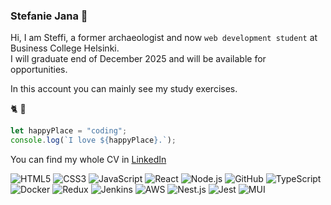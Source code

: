 ### Stefanie Jana :wave:

Hi, I am Steffi, a former archaeologist and now `web development student` at Business College Helsinki. \
I will graduate end of December 2025 and will be available for opportunities.

In this account you can mainly see my study exercises.

:cat2: :unicorn:

```js
let happyPlace = "coding";
console.log(`I love ${happyPlace}.`);
```

You can find my whole CV in [LinkedIn]((https://www.linkedin.com/in/stefanie-jana-a0b094a8/))

![HTML5](https://img.shields.io/badge/-HTML5-E34F26?style=flat-square&logo=html5&logoColor=white)
![CSS3](https://img.shields.io/badge/-CSS3-1572B6?style=flat-square&logo=css3)
![JavaScript](https://img.shields.io/badge/-JavaScript-F7DF1E?style=flat-square&logo=javascript&logoColor=black)
![React](https://img.shields.io/badge/-React-61DAFB?style=flat-square&logo=react&logoColor=black)
![Node.js](https://img.shields.io/badge/-Node.js-339933?style=flat-square&logo=node.js&logoColor=white)
![GitHub](https://img.shields.io/badge/-GitHub-181717?style=flat-square&logo=github)
![TypeScript]({[https://img.shields.io/badge/TypeScript-007ACC?style=for-the-badge&logo=typescript&logoColor=white]}) 
![Docker]({[https://img.shields.io/badge/Docker-2CA5E0?style=for-the-badge&logo=docker&logoColor=white]})
![Redux]({https://img.shields.io/badge/Redux-593D88?style=for-the-badge&logo=redux&logoColor=white})
![Jenkins]({https://img.shields.io/badge/Jenkins-D24939?style=for-the-badge&logo=Jenkins&logoColor=white})
![AWS]({https://img.shields.io/badge/Amazon_AWS-FF9900?style=for-the-badge&logo=amazonaws&logoColor=white})
![Nest.js]({https://img.shields.io/badge/nestjs-E0234E?style=for-the-badge&logo=nestjs&logoColor=white})
![Jest]({https://img.shields.io/badge/Jest-C21325?style=for-the-badge&logo=jest&logoColor=white})
![MUI]({https://img.shields.io/badge/Material%20UI-007FFF?style=for-the-badge&logo=mui&logoColor=white})


<!--
**stabjana/stabjana** is a ✨ _special_ ✨ repository because its `README.md` (this file) appears on your GitHub profile.

Here are some ideas to get you started:

- 🔭 I’m currently working on ...
- 🌱 I’m currently learning ...
- 👯 I’m looking to collaborate on ...
- 🤔 I’m looking for help with ...
- 💬 Ask me about ...
- 📫 How to reach me: ...
- 😄 Pronouns: ...
- ⚡ Fun fact: ...
-->
